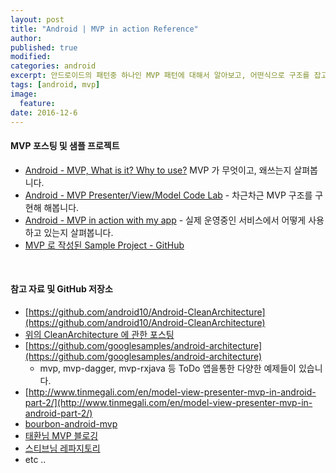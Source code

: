 ```yaml
---
layout: post
title: "Android | MVP in action Reference"
author:
published: true
modified:
categories: android
excerpt: 안드로이드의 패턴중 하나인 MVP 패턴에 대해서 알아보고, 어떤식으로 구조를 잡고 코드를 구현해 나가야 되는지 코드를 통해서 차근차근 살펴봅시다. 참고한 프로젝트와 사이트들을 정리 해봤습니다.
tags: [android, mvp]
image:
  feature:
date: 2016-12-6
---
```

#### MVP 포스팅 및 샘플 프로젝트
- [Android - MVP, What is it? Why to use?](http://moka-a.github.io/android/android-mvp/) MVP 가 무엇이고, 왜쓰는지 살펴봅니다.
- [Android - MVP Presenter/View/Model Code Lab](http://moka-a.github.io/android/android-mvp-01/) - 차근차근 MVP 구조를 구현해 해봅니다.
- [Android - MVP in action with my app](http://moka-a.github.io/android/android-mvp-02/) - 실제 운영중인 서비스에서 어떻게 사용하고 있는지 살펴봅니다.
- [MVP 로 작성된 Sample Project - GitHub](https://github.com/moka-a/moka-sample-android)

<br>

#### 참고 자료 및 GitHub 저장소
- [https://github.com/android10/Android-CleanArchitecture](https://github.com/android10/Android-CleanArchitecture)
- [위의 CleanArchitecture 에 관한 포스팅](https://medium.com/@dmilicic/a-detailed-guide-on-developing-android-apps-using-the-clean-architecture-pattern-d38d71e94029#.fsbmo819h)
- [https://github.com/googlesamples/android-architecture](https://github.com/googlesamples/android-architecture)
  - mvp, mvp-dagger, mvp-rxjava 등 ToDo 앱을통한 다양한 예제들이 있습니다.
- [http://www.tinmegali.com/en/model-view-presenter-mvp-in-android-part-2/](http://www.tinmegali.com/en/model-view-presenter-mvp-in-android-part-2/)
- [bourbon-android-mvp](https://medium.com/exploring-android/introducing-bourbon-dribbble-android-mvp-and-a-common-code-module-1d332a4028b5#.cpr5wy9e4)
- [태환님 MVP 블로깅](http://thdev.tech/androiddev/2016/10/12/Android-MVP-Intro.html)
- [스티브님 레파지토리](https://github.com/ZeroBrain/GDG-ATSL-ON-MVP)
- etc ..





<br>
<br>
